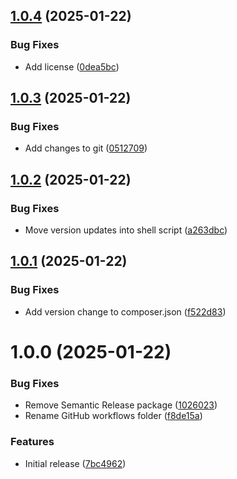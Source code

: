 ## [1.0.4](https://github.com/MakairaIO/oxid-connect-frontend/compare/1.0.3...1.0.4) (2025-01-22)


### Bug Fixes

* Add license ([0dea5bc](https://github.com/MakairaIO/oxid-connect-frontend/commit/0dea5bc00fb2308e17019a81244863cf8391286b))

## [1.0.3](https://github.com/MakairaIO/oxid-connect-frontend/compare/1.0.2...1.0.3) (2025-01-22)


### Bug Fixes

* Add changes to git ([0512709](https://github.com/MakairaIO/oxid-connect-frontend/commit/051270908236ec882942f06e72d24338cb7f99cc))

## [1.0.2](https://github.com/MakairaIO/oxid-connect-frontend/compare/1.0.1...1.0.2) (2025-01-22)


### Bug Fixes

* Move version updates into shell script ([a263dbc](https://github.com/MakairaIO/oxid-connect-frontend/commit/a263dbc4c435cb0bfc7248099d40749fa74f0d64))

## [1.0.1](https://github.com/MakairaIO/oxid-connect-frontend/compare/1.0.0...1.0.1) (2025-01-22)


### Bug Fixes

* Add version change to composer.json ([f522d83](https://github.com/MakairaIO/oxid-connect-frontend/commit/f522d8374f650f1343fe5797a935a7327600780d))

# 1.0.0 (2025-01-22)


### Bug Fixes

* Remove Semantic Release package ([1026023](https://github.com/MakairaIO/oxid-connect-frontend/commit/1026023f434eef2c933fc67977e6d1c1cc34de2f))
* Rename GitHub workflows folder ([f8de15a](https://github.com/MakairaIO/oxid-connect-frontend/commit/f8de15a080c38f8806dd6cf8e52eddfb62c97175))


### Features

* Initial release ([7bc4962](https://github.com/MakairaIO/oxid-connect-frontend/commit/7bc49627e1a103dc262026965ddbd3cf9e487010))
